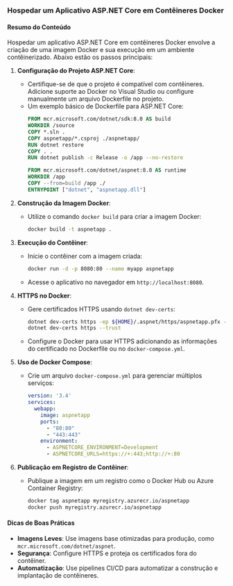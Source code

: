 ### Hospedar um Aplicativo ASP.NET Core em Contêineres Docker

#### Resumo do Conteúdo

Hospedar um aplicativo ASP.NET Core em contêineres Docker envolve a criação de uma imagem Docker e sua execução em um ambiente contêinerizado. Abaixo estão os passos principais:

1. **Configuração do Projeto ASP.NET Core**:
   - Certifique-se de que o projeto é compatível com contêineres. Adicione suporte ao Docker no Visual Studio ou configure manualmente um arquivo Dockerfile no projeto.
   - Um exemplo básico de Dockerfile para ASP.NET Core:
     ```dockerfile
     FROM mcr.microsoft.com/dotnet/sdk:8.0 AS build
     WORKDIR /source
     COPY *.sln .
     COPY aspnetapp/*.csproj ./aspnetapp/
     RUN dotnet restore
     COPY . .
     RUN dotnet publish -c Release -o /app --no-restore

     FROM mcr.microsoft.com/dotnet/aspnet:8.0 AS runtime
     WORKDIR /app
     COPY --from=build /app ./
     ENTRYPOINT ["dotnet", "aspnetapp.dll"]
     ```

2. **Construção da Imagem Docker**:
   - Utilize o comando `docker build` para criar a imagem Docker:
     ```bash
     docker build -t aspnetapp .
     ```

3. **Execução do Contêiner**:
   - Inicie o contêiner com a imagem criada:
     ```bash
     docker run -d -p 8080:80 --name myapp aspnetapp
     ```
   - Acesse o aplicativo no navegador em `http://localhost:8080`.

4. **HTTPS no Docker**:
   - Gere certificados HTTPS usando `dotnet dev-certs`:
     ```bash
     dotnet dev-certs https -ep ${HOME}/.aspnet/https/aspnetapp.pfx -p password
     dotnet dev-certs https --trust
     ```
   - Configure o Docker para usar HTTPS adicionando as informações do certificado no Dockerfile ou no `docker-compose.yml`.

5. **Uso de Docker Compose**:
   - Crie um arquivo `docker-compose.yml` para gerenciar múltiplos serviços:
     ```yaml
     version: '3.4'
     services:
       webapp:
         image: aspnetapp
         ports:
           - "80:80"
           - "443:443"
         environment:
           - ASPNETCORE_ENVIRONMENT=Development
           - ASPNETCORE_URLS=https://+:443;http://+:80
     ```

6. **Publicação em Registro de Contêiner**:
   - Publique a imagem em um registro como o Docker Hub ou Azure Container Registry:
     ```bash
     docker tag aspnetapp myregistry.azurecr.io/aspnetapp
     docker push myregistry.azurecr.io/aspnetapp
     ```

#### Dicas de Boas Práticas

- **Imagens Leves**: Use imagens base otimizadas para produção, como `mcr.microsoft.com/dotnet/aspnet`.
- **Segurança**: Configure HTTPS e proteja os certificados fora do contêiner.
- **Automatização**: Use pipelines CI/CD para automatizar a construção e implantação de contêineres.